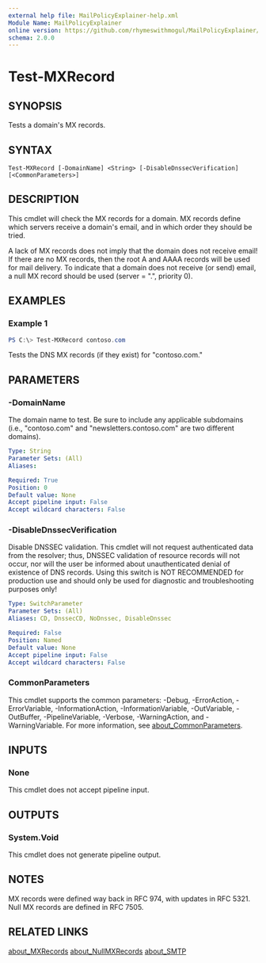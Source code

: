 ```yaml
---
external help file: MailPolicyExplainer-help.xml
Module Name: MailPolicyExplainer
online version: https://github.com/rhymeswithmogul/MailPolicyExplainer/blob/main/man/en-US/Test-MXRecord.md
schema: 2.0.0
---
```


# Test-MXRecord

## SYNOPSIS
Tests a domain's MX records.

## SYNTAX

```
Test-MXRecord [-DomainName] <String> [-DisableDnssecVerification] [<CommonParameters>]
```

## DESCRIPTION
This cmdlet will check the MX records for a domain.  MX records define which servers receive a domain's email, and in which order they should be tried.

A lack of MX records does not imply that the domain does not receive email!  If there are no MX records, then the root A and AAAA records will be used for mail delivery.   To indicate that a domain does not receive (or send) email, a null MX record should be used (server = ".", priority 0).

## EXAMPLES

### Example 1
```powershell
PS C:\> Test-MXRecord contoso.com
```

Tests the DNS MX records (if they exist) for "contoso.com."

## PARAMETERS

### -DomainName
The domain name to test.  Be sure to include any applicable subdomains (i.e., "contoso.com" and "newsletters.contoso.com" are two different domains).

```yaml
Type: String
Parameter Sets: (All)
Aliases:

Required: True
Position: 0
Default value: None
Accept pipeline input: False
Accept wildcard characters: False
```

### -DisableDnssecVerification
Disable DNSSEC validation.  This cmdlet will not request authenticated data from the resolver;  thus, DNSSEC validation of resource records will not occur, nor will the user be informed about unauthenticated denial of existence of DNS records.  Using this switch is NOT RECOMMENDED for production use and should only be used for diagnostic and troubleshooting purposes only!

```yaml
Type: SwitchParameter
Parameter Sets: (All)
Aliases: CD, DnssecCD, NoDnssec, DisableDnssec

Required: False
Position: Named
Default value: None
Accept pipeline input: False
Accept wildcard characters: False
```

### CommonParameters
This cmdlet supports the common parameters: -Debug, -ErrorAction, -ErrorVariable, -InformationAction, -InformationVariable, -OutVariable, -OutBuffer, -PipelineVariable, -Verbose, -WarningAction, and -WarningVariable. For more information, see [about_CommonParameters](http://go.microsoft.com/fwlink/?LinkID=113216).

## INPUTS

### None
This cmdlet does not accept pipeline input.

## OUTPUTS

### System.Void
This cmdlet does not generate pipeline output.

## NOTES
MX records were defined way back in RFC 974, with updates in RFC 5321.  Null MX records are defined in RFC 7505.

## RELATED LINKS

[about_MXRecords]()
[about_NullMXRecords]()
[about_SMTP]()